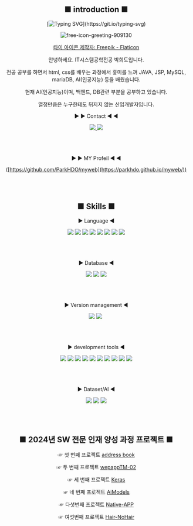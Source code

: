 <div align=center>
  
## ■ introduction ■
  
[![Typing SVG](https://readme-typing-svg.demolab.com?font=Fira+Code&pause=1000&color=BE62F717&random=false&width=435&lines=Hello.+This+is+Park%E2%80%99s+GitHub.)](https://git.io/typing-svg)

![free-icon-greeting-909130](https://github.com/ParkHDO/ParkHDO/assets/165633261/2d619649-46a9-44c9-bac4-c2d069943752)


<a href="https://www.flaticon.com/kr/free-icons/" title="타이 아이콘">타이 아이콘 제작자: Freepik - Flaticon</a>

안녕하세요. IT시스템공학전공 박희도입니다.

전공 공부를 하면서 html, css를 배우는 과정에서 흥미를 느껴 JAVA, JSP, MySQL, mariaDB, AI(인공지능) 등을 배웠습니다.

현재 AI(인공지능)이며, 백엔드, DB관련 부분을 공부하고 있습니다. 

열정만큼은 누구한테도 뒤지지 않는 신입개발자입니다.

▶ ▶ Contact ◀ ◀


<a href="mailto:gmleh9207@gmail.com">
    <img src="https://img.shields.io/badge/Gmail-EA4335?style=for-the-badge&logo=Gmail&logoColor=white"> 
</a>
<a href="[https://open.kakao.com/o/spzYdovg](https://open.kakao.com/o/gNNYHpvg)">
    <img src="https://img.shields.io/badge/KakaoTalk-FFCD00?style=for-the-badge&logoColor=black&logo=KakaoTalk"> 
</a>
<br><br><br><br>

▶ ▶ MY Profeil ◀ ◀

([https://github.com/ParkHDO/myweb](https://parkhdo.github.io/myweb/))
<br><br><br><br>

## ■ Skills ■

▶ Language ◀


<img src="https://img.shields.io/badge/HTML-239120?style=for-the-badge&logo=html5&logoColor=white" /> 
<img src="https://img.shields.io/badge/HTML5-E34F26?style=for-the-badge&logo=html5&logoColor=white" /> 
<img src="https://img.shields.io/badge/CSS-1572B6?style=for-the-badge&logo=css3&logoColor=white"/>
<img src="https://img.shields.io/badge/Python-14354C?style=for-the-badge&logo=python&logoColor=white" /> 
<img src="https://img.shields.io/badge/Java-ED8B00?style=for-the-badge&logo=openjdk&logoColor=white" /> 
<img src="https://img.shields.io/badge/JSP-F7DF1E?style=for-the-badge&logo=JSP&logoColor=white">
<img src="https://img.shields.io/badge/jQuery-0769AD?style=for-the-badge&logo=jquery&logoColor=white" /> 
<img src="https://img.shields.io/badge/Spring-6DB33F?style=for-the-badge&logo=spring&logoColor=white" /> 
<br><br><br><br>

▶ Database ◀


<img src="https://img.shields.io/badge/MySQL-00000F?style=for-the-badge&logo=mysql&logoColor=white" /> 
<img src="https://img.shields.io/badge/oracle-F80000?style=for-the-badge&logo=oracle&logoColor=white"/>
<img src="https://img.shields.io/badge/MariaDB-003545?style=for-the-badge&logo=mariadb&logoColor=white" />
<br><br><br><br>

▶ Version management ◀


<img src="https://img.shields.io/badge/GitHub-181717?style=for-the-badge&logo=GitHub&logoColor=white"/>
<img src="https://img.shields.io/badge/git-F05033.svg?style=for-the-badge&logo=git&logoColor=white" />&nbsp
<br><br><br><br>

▶ development tools ◀


<img src="https://img.shields.io/badge/Eclipse-2C2255?style=for-the-badge&logo=eclipseide&logoColor=white"/>
<img src="https://img.shields.io/badge/intelliJ-0071C5?style=for-the-badge&logo=intellijidea&logoColor=white"/>
<img src="https://img.shields.io/badge/.NET-5C2D91?style=for-the-badge&logo=.net&logoColor=white">
<img src="https://img.shields.io/badge/VS Code-007ACC?style=for-the-badge&logo=visual-studio-code&logoColor=white">
<img src="https://img.shields.io/badge/Anaconda-44A833?style=for-the-badge&logo=anaconda&logoColor=white">
<img src="https://img.shields.io/badge/PHP-777BB4?style=for-the-badge&logo=php&logoColor=white" />
<img src="https://img.shields.io/badge/Visual_Studio_Code-0078D4?style=for-the-badge&logo=visual%20studio%20code&logoColor=white" />
<img src="https://img.shields.io/badge/Visual_Studio-5C2D91?style=for-the-badge&logo=visual%20studio&logoColor=white" />
<img src="https://img.shields.io/badge/Apache Tomcat-F8DC75?style=flat-square&logo=apachetomcat&logoColor=black"/>
<img src="https://img.shields.io/badge/JSON-000000?style=flat-square&logo=json&logoColor=white"/>
<br><br><br><br>


▶ Dataset/AI ◀


[<img src="https://img.shields.io/badge/Colab-F7DF1E.svg?style=for-the-badge&logo=googlecolab&logoColor=#F9AB00"/>](https://github.com/HwangWooJin1028/YoloAIModel/blob/main/colab/hardhat%ED%83%90%EC%A7%80%EB%AA%A8%EB%8D%B8.ipynb)
[<img src="https://img.shields.io/badge/roboflow-5C2D91?style=for-the-badge&logo=roboflow&logoColor=white">](https://public.roboflow.com/object-detection/hard-hat-workers)
<img src="https://img.shields.io/badge/TensorFlow-FF6F00?style=for-the-badge&logo=tensorflow&logoColor=white">
<br><br><br><br>


##  ■ 2024년 SW 전문 인재 양성 과정 프로젝트 ■

☞ 첫 번째 프로젝트 <a href="https://github.com/ParkHDO/addbook.git">address book</a>

☞ 두 번째 프로젝트 <a href="https://github.com/ParkHDO/wepappTM-02.git">wepappTM-02</a>

☞ 세 번째 프로젝트 <a href="https://github.com/ParkHDO/Keras.git">Keras</a>

☞ 네 번째 프로젝트 <a href="https://github.com/ParkHDO/AiModels.git">AiModels</a>

☞ 다섯번째 프로젝트 <a href="https://github.com/ParkHDO/Native-APP.git">Native-APP</a>

☞ 여섯번째 프로젝트 <a href="https://github.com/ParkHDO/Hair-NoHair.git">Hair-NoHair</a>

</div>
